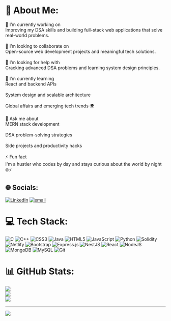 # 💫 About Me:
🔭 I’m currently working on<br>Improving my DSA skills and building full-stack web applications that solve real-world problems.<br><br>🤝 I’m looking to collaborate on<br>Open-source web development projects and meaningful tech solutions.<br><br>🧠 I’m looking for help with<br>Cracking advanced DSA problems and learning system design principles.<br><br>🌱 I’m currently learning<br>React and backend APIs<br><br>System design and scalable architecture<br><br>Global affairs and emerging tech trends 🌍<br><br>💬 Ask me about<br>MERN stack development<br><br>DSA problem-solving strategies<br><br>Side projects and productivity hacks<br><br>⚡ Fun fact<br>I'm a hustler who codes by day and stays curious about the world by night 🌐⚡


## 🌐 Socials:
[![LinkedIn](https://img.shields.io/badge/LinkedIn-%230077B5.svg?logo=linkedin&logoColor=white)](https://linkedin.com/in/https://www.linkedin.com/in/rahul-kumar-pandey-7bb9b821a) [![email](https://img.shields.io/badge/Email-D14836?logo=gmail&logoColor=white)](mailto:rahulpandey1630@gmail.com) 

# 💻 Tech Stack:
![C](https://img.shields.io/badge/c-%2300599C.svg?style=plastic&logo=c&logoColor=white) ![C++](https://img.shields.io/badge/c++-%2300599C.svg?style=plastic&logo=c%2B%2B&logoColor=white) ![CSS3](https://img.shields.io/badge/css3-%231572B6.svg?style=plastic&logo=css3&logoColor=white) ![Java](https://img.shields.io/badge/java-%23ED8B00.svg?style=plastic&logo=openjdk&logoColor=white) ![HTML5](https://img.shields.io/badge/html5-%23E34F26.svg?style=plastic&logo=html5&logoColor=white) ![JavaScript](https://img.shields.io/badge/javascript-%23323330.svg?style=plastic&logo=javascript&logoColor=%23F7DF1E) ![Python](https://img.shields.io/badge/python-3670A0?style=plastic&logo=python&logoColor=ffdd54) ![Solidity](https://img.shields.io/badge/Solidity-%23363636.svg?style=plastic&logo=solidity&logoColor=white) ![Netlify](https://img.shields.io/badge/netlify-%23000000.svg?style=plastic&logo=netlify&logoColor=#00C7B7) ![Bootstrap](https://img.shields.io/badge/bootstrap-%238511FA.svg?style=plastic&logo=bootstrap&logoColor=white) ![Express.js](https://img.shields.io/badge/express.js-%23404d59.svg?style=plastic&logo=express&logoColor=%2361DAFB) ![NestJS](https://img.shields.io/badge/nestjs-%23E0234E.svg?style=plastic&logo=nestjs&logoColor=white) ![React](https://img.shields.io/badge/react-%2320232a.svg?style=plastic&logo=react&logoColor=%2361DAFB) ![NodeJS](https://img.shields.io/badge/node.js-6DA55F?style=plastic&logo=node.js&logoColor=white) ![MongoDB](https://img.shields.io/badge/MongoDB-%234ea94b.svg?style=plastic&logo=mongodb&logoColor=white) ![MySQL](https://img.shields.io/badge/mysql-4479A1.svg?style=plastic&logo=mysql&logoColor=white) ![Git](https://img.shields.io/badge/git-%23F05033.svg?style=plastic&logo=git&logoColor=white)
# 📊 GitHub Stats:
![](https://github-readme-stats.vercel.app/api?username=rahulpandey1630&theme=dark&hide_border=false&include_all_commits=false&count_private=false)<br/>
![](https://nirzak-streak-stats.vercel.app/?user=rahulpandey1630&theme=dark&hide_border=false)<br/>
![](https://github-readme-stats.vercel.app/api/top-langs/?username=rahulpandey1630&theme=dark&hide_border=false&include_all_commits=false&count_private=false&layout=compact)

---
[![](https://visitcount.itsvg.in/api?id=rahulpandey1630&icon=0&color=1)](https://visitcount.itsvg.in)



  
<!-- Proudly created with GPRM ( https://gprm.itsvg.in ) -->
